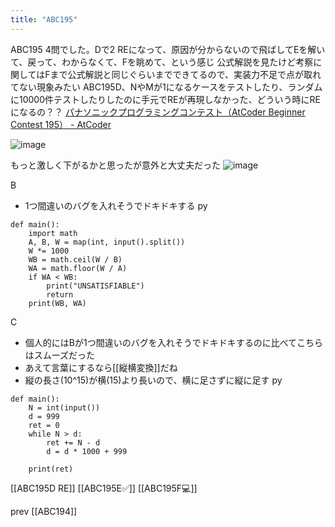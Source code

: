 ```yaml
---
title: "ABC195"
---
```


ABC195 4問でした。Dで2 REになって、原因が分からないので飛ばしてEを解いて、戻って、わからなくて、Fを眺めて、という感じ
公式解説を見たけど考察に関してはFまで公式解説と同じぐらいまでできてるので、実装力不足で点が取れてない現象みたい
ABC195D、NやMが1になるケースをテストしたり、ランダムに10000件テストしたりしたのに手元でREが再現しなかった、どういう時にREになるの？？
[パナソニックプログラミングコンテスト（AtCoder Beginner Contest 195） - AtCoder](https://atcoder.jp/contests/abc195)

![image](https://gyazo.com/a78c677bf41341015db9465e5e09ff18/thumb/1000)

もっと激しく下がるかと思ったが意外と大丈夫だった
![image](https://gyazo.com/b7c5bde70e66f041869330e91349c2ff/thumb/1000)

B
- 1つ間違いのバグを入れそうでドキドキする
py

```
def main():
    import math
    A, B, W = map(int, input().split())
    W *= 1000
    WB = math.ceil(W / B)
    WA = math.floor(W / A)
    if WA < WB:
        print("UNSATISFIABLE")
        return
    print(WB, WA)
```


C
- 個人的にはBが1つ間違いのバグを入れそうでドキドキするのに比べてこちらはスムーズだった
- あえて言葉にするなら[[縦横変換]]だね
- 縦の長さ(10^15)が横(15)より長いので、横に足さずに縦に足す
py

```
def main():
    N = int(input())
    d = 999
    ret = 0
    while N > d:
        ret += N - d
        d = d * 1000 + 999

    print(ret)
```


[[ABC195D RE]]
[[ABC195E✅]]
[[ABC195F💻]]

prev [[ABC194]]
